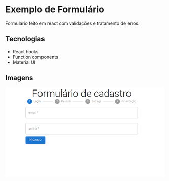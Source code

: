 <h1>Exemplo de Formulário</h1>
<p>Formulario feito em react com validações e tratamento de erros.</p>

<h2>Tecnologias </h2>

* React hooks
* Function components
* Material UI

 <h2>Imagens</h2>
 
 ![portfolio](https://github.com/EnzoNoda/form-react/blob/main/form.png)
 

